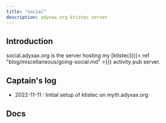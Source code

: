 ```yaml
---
title: "social"
description: adyxax.org ktistec server
---
```


## Introduction

social.adyxax.org is the server hosting my [ktistec]({{< ref "blog/miscellaneous/going-social.md" >}}) activity pub server.

## Captain's log

- 2022-11-11 : Initial setup of ktistec on myth.adyxax.org

## Docs

